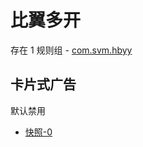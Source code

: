 # 比翼多开

存在 1 规则组 - [com.svm.hbyy](/src/apps/com.svm.hbyy.ts)

## 卡片式广告

默认禁用

- [快照-0](https://i.gkd.li/import/13185377)
